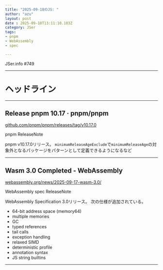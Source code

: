 ```yaml
---
title: "2025-09-18のJS: "
author: "azu"
layout: post
date : 2025-09-18T13:11:10.103Z
category: JSer
tags:
- pnpm
- WebAssembly
- spec

---
```


JSer.info #749

----

<h1 class="site-genre">ヘッドライン</h1>

----

## Release pnpm 10.17 · pnpm/pnpm
[github.com/pnpm/pnpm/releases/tag/v10.17.0](https://github.com/pnpm/pnpm/releases/tag/v10.17.0 "Release pnpm 10.17 · pnpm/pnpm")
<p class="jser-tags jser-tag-icon"><span class="jser-tag">pnpm</span> <span class="jser-tag">ReleaseNote</span></p>

pnpm v10.17.0リリース。
`minimumReleaseAgeExclude`で`minimumReleaseAge`の対象外となるパッケージをパターンとして定義できるようになるなど


----

## Wasm 3.0 Completed - WebAssembly
[webassembly.org/news/2025-09-17-wasm-3.0/](https://webassembly.org/news/2025-09-17-wasm-3.0/ "Wasm 3.0 Completed - WebAssembly")
<p class="jser-tags jser-tag-icon"><span class="jser-tag">WebAssembly</span> <span class="jser-tag">spec</span> <span class="jser-tag">ReleaseNote</span></p>

WebAssembly Specification 3.0リリース。
次の仕様が追加されている。

- 64-bit address space (memory64)  
- multiple memories  
- GC  
- typed references  
- tail calls  
- exception handling  
- relaxed SIMD  
- deterministic profile  
- annotation syntax  
- JS string builtins


----
